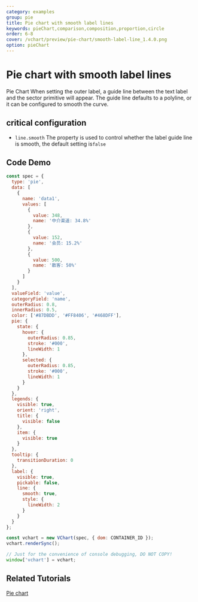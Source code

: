 ```yaml
---
category: examples
group: pie
title: Pie chart with smooth label lines
keywords: pieChart,comparison,composition,proportion,circle
order: 6-8
cover: /vchart/preview/pie-chart/smooth-label-line_1.4.0.png
option: pieChart
---
```


# Pie chart with smooth label lines

Pie Chart When setting the outer label, a guide line between the text label and the sector primitive will appear. The guide line defaults to a polyline, or it can be configured to smooth the curve.

## critical configuration

- `line.smooth` The property is used to control whether the label guide line is smooth, the default setting is`false`

## Code Demo

```javascript livedemo
const spec = {
  type: 'pie',
  data: [
    {
      name: 'data1',
      values: [
        {
          value: 348,
          name: '中介渠道: 34.8%'
        },
        {
          value: 152,
          name: '会员: 15.2%'
        },
        {
          value: 500,
          name: '散客: 50%'
        }
      ]
    }
  ],
  valueField: 'value',
  categoryField: 'name',
  outerRadius: 0.8,
  innerRadius: 0.5,
  color: ['#87DBDD', '#FF8406', '#468DFF'],
  pie: {
    state: {
      hover: {
        outerRadius: 0.85,
        stroke: '#000',
        lineWidth: 1
      },
      selected: {
        outerRadius: 0.85,
        stroke: '#000',
        lineWidth: 1
      }
    }
  },
  legends: {
    visible: true,
    orient: 'right',
    title: {
      visible: false
    },
    item: {
      visible: true
    }
  },
  tooltip: {
    transitionDuration: 0
  },
  label: {
    visible: true,
    pickable: false,
    line: {
      smooth: true,
      style: {
        lineWidth: 2
      }
    }
  }
};

const vchart = new VChart(spec, { dom: CONTAINER_ID });
vchart.renderSync();

// Just for the convenience of console debugging, DO NOT COPY!
window['vchart'] = vchart;
```

## Related Tutorials

[Pie chart](link)
